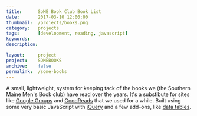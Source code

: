 ```yaml
---
title: 		SoME Book Club Book List
date: 		2017-03-10 12:00:00
thumbnail: 	/projects/books.png
category: 	projects
tags: 		[development, reading, javascript]
keywords:
description:

layout: 	project
project: 	SOMEBOOKS
archive:	false
permalink:	/some-books
---
```

A small, lightweight, system for keeping tack of the books we (the Southern Maine
Men's Book club) have read over the years. It's a substibute for sites like
[Google Groups](http://groups.google.com) and [GoodReads](http://goodreads.com)
that we used for a while. Built using some very basic JavaScript with 
[jQuery](https://jquery.com/) and a few add-ons, like 
[data tables](https://datatables.net/).

<!-- img src="{{"/projects/books.png"|prepend:site.assetsurl}}" alt="Stack of books" /-->